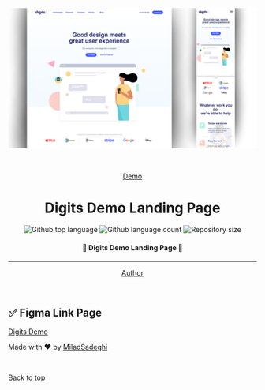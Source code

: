 <div align="center" id="top"> 
  <img src="/Images/demo_image.png" alt="Digits Demo Landing Page" />

  &#xa0;

  <a href="https://miladsadeghi.github.io/Digits-Landing-Page/">Demo</a>
</div>

<h1 align="center">Digits Demo Landing Page</h1>

<p align="center">
  <img alt="Github top language" src="https://img.shields.io/github/languages/top/MiladSadeghi/Digits-Landing-Page?color=56BEB8">

  <img alt="Github language count" src="https://img.shields.io/github/languages/count/MiladSadeghi/Digits-Landing-Page?color=56BEB8">

  <img alt="Repository size" src="https://img.shields.io/github/repo-size/MiladSadeghi/Digits-Landing-Page?color=56BEB8">


</p>

<h4 align="center"> 
	🚀  Digits Demo Landing Page  🚀
</h4> 

<hr>

<p align="center">
  <a href="https://github.com/MiladSadeghi" target="_blank">Author</a>
</p>

<br>


## :white_check_mark: Figma Link Page ##

<a href="https://www.figma.com/file/SEShCyApOcGG6ZkcWX1jPQ/Digits-Demo-%26-Preview-(Copy)?node-id=3%3A0">Digits Demo</a>


Made with :heart: by <a href="https://github.com/MiladSadeghi" target="_blank">MiladSadeghi</a>

&#xa0;

<a href="#top">Back to top</a>
